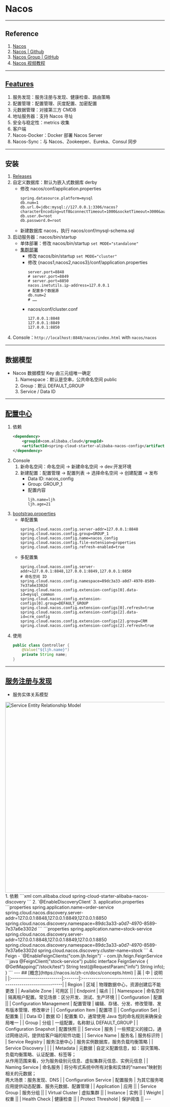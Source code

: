 # Nacos

---
## Reference
1. [Nacos](https://nacos.io/zh-cn/docs/quick-start.html)
2. [Nacos | Github](https://github.com/alibaba/nacos)
3. [Nacos Group | GitHub](https://github.com/nacos-group)
4. [Nacos 视频教程](https://www.bilibili.com/video/BV1WZ4y1w7ww)
---
## [Features](https://nacos.io/zh-cn/docs/feature-list.html)
1. 服务发现：服务注册与发现、健康检查、路由策略
2. 配置管理：配置管理、灰度配置、加密配置
3. 元数据管理：对接第三方 CMDB
4. 地址服务器：支持 Nacos 寻址
5. 安全与稳定性：metrics 收集
6. 客户端
7. Nacos-Docker：Docker 部署 Nacos Server
8. Nacos-Sync：与 Nacos、Zookeeper、Eureka、Consul 同步
---
## 安装
1. [Releases](https://github.com/alibaba/nacos/releases)
2. 自定义数据库：默认为嵌入式数据库 derby
    - 修改 nacos/conf/application.properties
        ```properties
        spring.datasource.platform=mysql
        db.num=1
        db.url.0=jdbc:mysql://127.0.0.1:3306/nacos?characterEncoding=utf8&connectTimeout=1000&socketTimeout=3000&autoReconnect=true&useUnicode=true&useSSL=false&serverTimezone=UTC
        db.user.0=root
        db.password.0=root
        ```
    - 新建数据库 nacos，执行 nacos/conf/mysql-schema.sql
3. 启动服务器：nacos/bin/startup
    - 单体部署：修改 nacos/bin/startup `set MODE="standalone"`
    - [集群部署](https://nacos.io/zh-cn/docs/cluster-mode-quick-start.html)
        - 修改 nacos/bin/startup `set MODE="cluster"`
        - 修改 {nacos1,nacos2,nacos3}/conf/application.properties
            ```properties
            server.port=8848
            # server.port=8849
            # server.port=8850
            nacos.inetutils.ip-address=127.0.0.1
            # 配置多个数据源
            db.num=2
            # ……
            ```
        - nacos/conf/cluster.conf
            ```
            127.0.0.1:8848
            127.0.0.1:8849
            127.0.0.1:8850
            ```
4. Console：`http://localhost:8848/nacos/index.html` with `nacos/nacos`
---
## 数据模型
- Nacos 数据模型 Key 由三元组唯一确定
    1. Namespace：默认是空串，公共命名空间 public
    2. Group：默认 DEFAULT_GROUP
    3. Service / Data ID
---
## [配置中心](https://spring-cloud-alibaba-group.github.io/github-pages/hoxton/zh-cn/index.html#_spring_cloud_alibaba_nacos_config)
1. 依赖
    ```xml
    <dependency>
        <groupId>com.alibaba.cloud</groupId>
        <artifactId>spring-cloud-starter-alibaba-nacos-config</artifactId>
    </dependency>
    ```
2. Console
    1. 新命名空间：命名空间 → 新建命名空间 → dev:开发环境
    2. 新建配置：配置管理 → 配置列表 → 选择命名空间 → 创建配置 → 发布
        - Data ID: nacos_config
        - Group: GROUP_1
        - 配置内容
            ```properties
            ljh.name=ljh
            ljh.age=21
            ```
3. [bootstrap.properties](nacos-config/src/main/resources/bootstrap.properties)
    - 单配置集
        ```properties
        spring.cloud.nacos.config.server-addr=127.0.0.1:8848
        spring.cloud.nacos.config.group=GROUP_1
        spring.cloud.nacos.config.name=nacos_config
        spring.cloud.nacos.config.file-extension=properties
        spring.cloud.nacos.config.refresh-enabled=true
        ```
    - 多配置集
        ```properties
        spring.cloud.nacos.config.server-addr=127.0.0.1:8848,127.0.0.1:8849,127.0.0.1:8850
        # 命名空间 ID
        spring.cloud.nacos.config.namespace=89dc3a33-a0d7-4970-8589-7e37a6e3302d
        spring.cloud.nacos.config.extension-configs[0].data-id=mysql_common
        spring.cloud.nacos.config.extension-configs[0].group=DEFAULT_GROUP
        spring.cloud.nacos.config.extension-configs[0].refresh=true
        spring.cloud.nacos.config.extension-configs[2].data-id=crm_config
        spring.cloud.nacos.config.extension-configs[2].group=CRM
        spring.cloud.nacos.config.extension-configs[2].refresh=true
        ```
4. 使用
    ```java
    public class Controller {
        @Value("${ljh.name}")
        private String name;
    }
    ```
---
## [服务注册与发现](https://spring-cloud-alibaba-group.github.io/github-pages/hoxton/zh-cn/index.html#_spring_cloud_alibaba_nacos_discovery)
- 服务实体关系模型  
<img alt="Service Entity Relationship Model" src="https://cdn.nlark.com/yuque/0/2019/jpeg/338441/1561217924697-ba504a35-129f-4fc6-b0df-1130b995375a.jpeg" width="600">
1. 依赖
    ```xml
    <dependency>
        <groupId>com.alibaba.cloud</groupId>
        <artifactId>spring-cloud-starter-alibaba-nacos-discovery</artifactId>
    </dependency>
    ```
2. `@EnableDiscoveryClient`
3. application.properties
    ```properties
    spring.application.name=order-service
    spring.cloud.nacos.discovery.server-addr=127.0.0.1:8848,127.0.0.1:8849,127.0.0.1:8850
    spring.cloud.nacos.discovery.namespace=89dc3a33-a0d7-4970-8589-7e37a6e3302d
    ```
    ```properties
    spring.application.name=stock-service
    spring.cloud.nacos.discovery.server-addr=127.0.0.1:8848,127.0.0.1:8849,127.0.0.1:8850
    spring.cloud.nacos.discovery.namespace=89dc3a33-a0d7-4970-8589-7e37a6e3302d
    spring.cloud.nacos.discovery.cluster-name=stock
    ```
4. Feign
    - `@EnableFeignClients("com.ljh.feign")`
    - com.ljh.feign.FeignService
        ```java
        @FeignClient("stock-service")
        public interface FeignService {
            @GetMapping("/stock/test")
            String test(@RequestParam("info") String info);
        }
        ```
---
## [概念](https://nacos.io/zh-cn/docs/concepts.html)
| 英                        | 中      | 说明                                                                  |
|:-------------------------|:-------|:--------------------------------------------------------------------|
| Region                   | 区域     | 物理数据中心，资源创建后不能更改                                                    |
| Available Zone           | 可用区    ||
| Endpoint                 | 端点     |                                                                     |
| Namespace                | 命名空间   | 隔离租户配置。常见场景：区分开发、测试、生产环境                                            |
| Configuration            | 配置     ||
| Configuration Management | 配置管理   | 编辑、存储、分发、修改管理、发布版本管理、修改审计                                           |
| Configuration Item       | 配置项    ||
| Configuration Set        | 配置集    ||
| Data ID                  | 数据 ID  | 配置集 ID，通常使用 Java 包的命名规则来确保全局唯一                                      |
| Group                    | 分组     | 一组配置，名称默认 DEFAULT_GROUP                                             |
| Configuration Snapshot   | 配置快照   ||
| Service                  | 服务     | 一些预定义的接口，通过网络访问，提供给客户端的软件功能                                         |
| Service Name             | 服务名    | 服务标识符                                                               |
| Service Registry         | 服务注册中心 | 服务实例数据库，服务负载均衡策略                                                    |
| Service Discovery        |        |                                                                     |
| Metadata                 | 元数据    | 自定义配置信息，如：容灾策略、负载均衡策略、认证配置、标签等；<br/>从作用范围来看，分为服务级别元信息、虚拟集群元信息、实例元信息 |
| Naming Service           | 命名服务   | 将分布式系统中所有对象和实体的"names"映射到相关的元数据；<br/>两大场景：服务发现、DNS                  |
| Configuration Service    | 配置服务   | 为其它服务喝应用提供动态配置、服务元数据、配置管理                                           |
| Application              | 应用     ||
| Service Group            | 服务分组   ||
| Virtual Cluster          | 虚拟集群   ||
| Instance                 | 实例     ||
| Weight                   | 权重     ||
| Health Check             | 健康检查   ||
| Protect Threshold        | 保护阈值   ||
---
